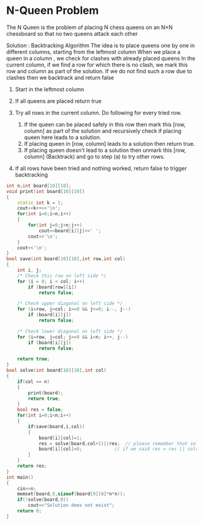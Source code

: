 # N-Queen Problem

The N Queen is the problem of placing N chess queens on an N×N chessboard so that no two 
queens attack each other

Solution :
Backtracking Algorithm
The idea is to place queens one by one in different columns, starting from the leftmost column
When we place a queen in a column , we check for clashes with already placed queens
In the current column, if we find a row for which there is no clash, we mark this 
row and column as part of the solution. If we do not find such a row due to clashes 
then we backtrack and return false

1) Start in the leftmost column
    
2) If all queens are placed
    return true
3) Try all rows in the current column.  Do following
   for every tried row.
    1) If the queen can be placed safely in this row
       then mark this [row, column] as part of the 
       solution and recursively check if placing  
       queen here leads to a solution.
    2) If placing queen in [row, column] leads to a
       solution then return true.
    3) If placing queen doesn't lead to a solution 
       then unmark this [row, column] (Backtrack) 
       and go to step (a) to try other rows.
3) If all rows have been tried and nothing worked, 
   return false to trigger backtracking

```cpp
int n;int board[10][10];
void print(int board[10][10])
{
    static int k = 1;
    cout<<k++<<'\n';
    for(int i=0;i<n;i++)
    {
        for(int j=0;j<n;j++)
            cout<<board[i][j]<<' ';
        cout<<'\n';
    }
    cout<<'\n';
}
bool save(int board[10][10],int row,int col)
{
    int i, j;
    /* Check this row on left side */
    for (i = 0; i < col; i++)
        if (board[row][i])
            return false;

    /* Check upper diagonal on left side */
    for (i=row, j=col; i>=0 && j>=0; i--, j--)
        if (board[i][j])
            return false;

    /* Check lower diagonal on left side */
    for (i=row, j=col; j>=0 && i<n; i++, j--)
        if (board[i][j])
            return false;

    return true;
}
bool solve(int board[10][10],int col)
{
    if(col == n)
    {
        print(board);
        return true;
    }
    bool res = false;
    for(int i=0;i<n;i++)
    {
        if(save(board,i,col))
        {
            board[i][col]=1;
            res = solve(board,col+1)||res;  // please remember that solve(..) before res
            board[i][col]=0;            // if we said res = res || solve(..) , this gives wrong answer
        }
    }
    return res;
}
int main()
{
    cin>>n;
    memset(board,0,sizeof(board[0][0]*n*n));
    if(!solve(board,0))
        cout<<"Solution does not exist";
    return 0;
}
```
